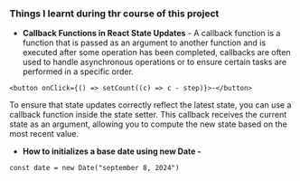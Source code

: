 ### Things I learnt during thr course of this project
- **Callback Functions in React State Updates** - A callback function is a function that is passed as an argument to another function and is executed after some operation has been completed, callbacks are often used to handle asynchronous operations or to ensure certain tasks are performed in a specific order. 
```
<button onClick={() => setCount((c) => c - step)}>-</button>

```
To ensure that state updates correctly reflect the latest state, you can use a callback function inside the state setter. This callback receives the current state as an argument, allowing you to compute the new state based on the most recent value.

- **How to initializes a base date using new Date -**
```
const date = new Date("september 8, 2024")
```
